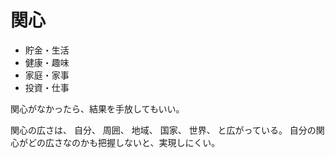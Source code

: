 # 関心

-   貯金・生活
-   健康・趣味
-   家庭・家事
-   投資・仕事

関心がなかったら、結果を手放してもいい。

関心の広さは、
自分、
周囲、
地域、
国家、
世界、
と広がっている。
自分の関心がどの広さなのかも把握しないと、実現しにくい。
